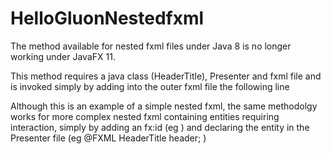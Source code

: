 # HelloGluonNestedfxml
The method available for nested fxml files under Java 8 is no longer working under JavaFX 11.

This method requires a java class (HeaderTitle), Presenter and fxml file and is invoked simply by adding into the outer fxml file the following line
<HeaderTitle />

Although this is an example of a simple nested fxml, the same methodolgy works for more complex nested fxml containing entities requiring interaction, simply by adding an fx:id (eg <HeaderTitle fx:id="header" />) and declaring the entity in the Presenter file (eg @FXML HeaderTitle header; ) 
